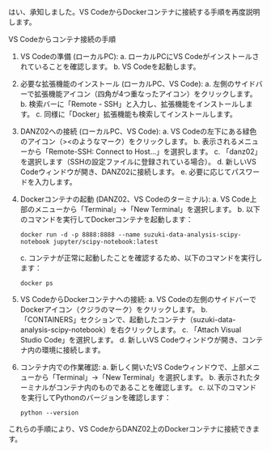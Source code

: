 はい、承知しました。VS CodeからDockerコンテナに接続する手順を再度説明します。

VS Codeからコンテナ接続の手順

1. VS Codeの準備 (ローカルPC):
   a. ローカルPCにVS Codeがインストールされていることを確認します。
   b. VS Codeを起動します。

2. 必要な拡張機能のインストール (ローカルPC、VS Code):
   a. 左側のサイドバーで拡張機能アイコン（四角が4つ重なったアイコン）をクリックします。
   b. 検索バーに「Remote - SSH」と入力し、拡張機能をインストールします。
   c. 同様に「Docker」拡張機能も検索してインストールします。

3. DANZ02への接続 (ローカルPC、VS Code):
   a. VS Codeの左下にある緑色のアイコン（><のようなマーク）をクリックします。
   b. 表示されるメニューから「Remote-SSH: Connect to Host...」を選択します。
   c. 「danz02」を選択します（SSHの設定ファイルに登録されている場合）。
   d. 新しいVS Codeウィンドウが開き、DANZ02に接続します。
   e. 必要に応じてパスワードを入力します。

4. Dockerコンテナの起動 (DANZ02、VS Codeのターミナル):
   a. VS Code上部のメニューから「Terminal」→「New Terminal」を選択します。
   b. 以下のコマンドを実行してDockerコンテナを起動します：
      ```
      docker run -d -p 8888:8888 --name suzuki-data-analysis-scipy-notebook jupyter/scipy-notebook:latest
      ```
   c. コンテナが正常に起動したことを確認するため、以下のコマンドを実行します：
      ```
      docker ps
      ```

5. VS CodeからDockerコンテナへの接続:
   a. VS Codeの左側のサイドバーでDockerアイコン（クジラのマーク）をクリックします。
   b. 「CONTAINERS」セクションで、起動したコンテナ（suzuki-data-analysis-scipy-notebook）を右クリックします。
   c. 「Attach Visual Studio Code」を選択します。
   d. 新しいVS Codeウィンドウが開き、コンテナ内の環境に接続します。

6. コンテナ内での作業確認:
   a. 新しく開いたVS Codeウィンドウで、上部メニューから「Terminal」→「New Terminal」を選択します。
   b. 表示されたターミナルがコンテナ内のものであることを確認します。
   c. 以下のコマンドを実行してPythonのバージョンを確認します：
      ```
      python --version
      ```

これらの手順により、VS CodeからDANZ02上のDockerコンテナに接続できます。
